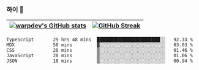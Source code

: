 
### 하이 👋
[![warpdev's GitHub stats](https://github-readme-stats.vercel.app/api?username=warpdev&show_icons=true&theme=vue-dark)](#) |[![GitHub Streak](https://github-readme-streak-stats.herokuapp.com/?user=warpdev&theme=dark)](#)
--- | --- |
<!--START_SECTION:waka-->

```text
TypeScript       29 hrs 48 mins  ███████████████████████░░   92.33 %
MDX              58 mins         ▓░░░░░░░░░░░░░░░░░░░░░░░░   03.03 %
CSS              28 mins         ▒░░░░░░░░░░░░░░░░░░░░░░░░   01.46 %
JavaScript       20 mins         ▒░░░░░░░░░░░░░░░░░░░░░░░░   01.06 %
JSON             18 mins         ▒░░░░░░░░░░░░░░░░░░░░░░░░   00.94 %
```

<!--END_SECTION:waka-->

<!--
**warpdev/warpdev** is a ✨ _special_ ✨ repository because its `README.md` (this file) appears on your GitHub profile.

Here are some ideas to get you started:

- 🔭 I’m currently working on ...
- 🌱 I’m currently learning ...
- 👯 I’m looking to collaborate on ...
- 🤔 I’m looking for help with ...
- 💬 Ask me about ...
- 📫 How to reach me: ...
- 😄 Pronouns: ...
- ⚡ Fun fact: ...
-->
